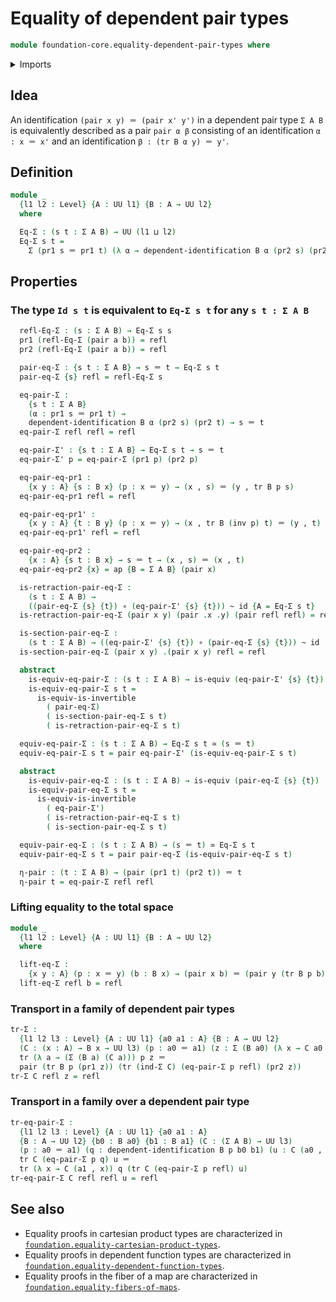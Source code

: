 # Equality of dependent pair types

```agda
module foundation-core.equality-dependent-pair-types where
```

<details><summary>Imports</summary>

```agda
open import foundation.action-on-identifications-functions
open import foundation.dependent-pair-types
open import foundation.universe-levels

open import foundation-core.dependent-identifications
open import foundation-core.equivalences
open import foundation-core.function-types
open import foundation-core.homotopies
open import foundation-core.identity-types
open import foundation-core.transport-along-identifications
```

</details>

## Idea

An identification `(pair x y) ＝ (pair x' y')` in a dependent pair type `Σ A B`
is equivalently described as a pair `pair α β` consisting of an identification
`α : x ＝ x'` and an identification `β : (tr B α y) ＝ y'`.

## Definition

```agda
module _
  {l1 l2 : Level} {A : UU l1} {B : A → UU l2}
  where

  Eq-Σ : (s t : Σ A B) → UU (l1 ⊔ l2)
  Eq-Σ s t =
    Σ (pr1 s ＝ pr1 t) (λ α → dependent-identification B α (pr2 s) (pr2 t))
```

## Properties

### The type `Id s t` is equivalent to `Eq-Σ s t` for any `s t : Σ A B`

```agda
  refl-Eq-Σ : (s : Σ A B) → Eq-Σ s s
  pr1 (refl-Eq-Σ (pair a b)) = refl
  pr2 (refl-Eq-Σ (pair a b)) = refl

  pair-eq-Σ : {s t : Σ A B} → s ＝ t → Eq-Σ s t
  pair-eq-Σ {s} refl = refl-Eq-Σ s

  eq-pair-Σ :
    {s t : Σ A B}
    (α : pr1 s ＝ pr1 t) →
    dependent-identification B α (pr2 s) (pr2 t) → s ＝ t
  eq-pair-Σ refl refl = refl

  eq-pair-Σ' : {s t : Σ A B} → Eq-Σ s t → s ＝ t
  eq-pair-Σ' p = eq-pair-Σ (pr1 p) (pr2 p)

  eq-pair-eq-pr1 :
    {x y : A} {s : B x} (p : x ＝ y) → (x , s) ＝ (y , tr B p s)
  eq-pair-eq-pr1 refl = refl

  eq-pair-eq-pr1' :
    {x y : A} {t : B y} (p : x ＝ y) → (x , tr B (inv p) t) ＝ (y , t)
  eq-pair-eq-pr1' refl = refl

  eq-pair-eq-pr2 :
    {x : A} {s t : B x} → s ＝ t → (x , s) ＝ (x , t)
  eq-pair-eq-pr2 {x} = ap {B = Σ A B} (pair x)

  is-retraction-pair-eq-Σ :
    (s t : Σ A B) →
    ((pair-eq-Σ {s} {t}) ∘ (eq-pair-Σ' {s} {t})) ~ id {A = Eq-Σ s t}
  is-retraction-pair-eq-Σ (pair x y) (pair .x .y) (pair refl refl) = refl

  is-section-pair-eq-Σ :
    (s t : Σ A B) → ((eq-pair-Σ' {s} {t}) ∘ (pair-eq-Σ {s} {t})) ~ id
  is-section-pair-eq-Σ (pair x y) .(pair x y) refl = refl

  abstract
    is-equiv-eq-pair-Σ : (s t : Σ A B) → is-equiv (eq-pair-Σ' {s} {t})
    is-equiv-eq-pair-Σ s t =
      is-equiv-is-invertible
        ( pair-eq-Σ)
        ( is-section-pair-eq-Σ s t)
        ( is-retraction-pair-eq-Σ s t)

  equiv-eq-pair-Σ : (s t : Σ A B) → Eq-Σ s t ≃ (s ＝ t)
  equiv-eq-pair-Σ s t = pair eq-pair-Σ' (is-equiv-eq-pair-Σ s t)

  abstract
    is-equiv-pair-eq-Σ : (s t : Σ A B) → is-equiv (pair-eq-Σ {s} {t})
    is-equiv-pair-eq-Σ s t =
      is-equiv-is-invertible
        ( eq-pair-Σ')
        ( is-retraction-pair-eq-Σ s t)
        ( is-section-pair-eq-Σ s t)

  equiv-pair-eq-Σ : (s t : Σ A B) → (s ＝ t) ≃ Eq-Σ s t
  equiv-pair-eq-Σ s t = pair pair-eq-Σ (is-equiv-pair-eq-Σ s t)

  η-pair : (t : Σ A B) → (pair (pr1 t) (pr2 t)) ＝ t
  η-pair t = eq-pair-Σ refl refl
```

### Lifting equality to the total space

```agda
module _
  {l1 l2 : Level} {A : UU l1} {B : A → UU l2}
  where

  lift-eq-Σ :
    {x y : A} (p : x ＝ y) (b : B x) → (pair x b) ＝ (pair y (tr B p b))
  lift-eq-Σ refl b = refl
```

### Transport in a family of dependent pair types

```agda
tr-Σ :
  {l1 l2 l3 : Level} {A : UU l1} {a0 a1 : A} {B : A → UU l2}
  (C : (x : A) → B x → UU l3) (p : a0 ＝ a1) (z : Σ (B a0) (λ x → C a0 x)) →
  tr (λ a → (Σ (B a) (C a))) p z ＝
  pair (tr B p (pr1 z)) (tr (ind-Σ C) (eq-pair-Σ p refl) (pr2 z))
tr-Σ C refl z = refl
```

### Transport in a family over a dependent pair type

```agda
tr-eq-pair-Σ :
  {l1 l2 l3 : Level} {A : UU l1} {a0 a1 : A}
  {B : A → UU l2} {b0 : B a0} {b1 : B a1} (C : (Σ A B) → UU l3)
  (p : a0 ＝ a1) (q : dependent-identification B p b0 b1) (u : C (a0 , b0)) →
  tr C (eq-pair-Σ p q) u ＝
  tr (λ x → C (a1 , x)) q (tr C (eq-pair-Σ p refl) u)
tr-eq-pair-Σ C refl refl u = refl
```

## See also

- Equality proofs in cartesian product types are characterized in
  [`foundation.equality-cartesian-product-types`](foundation.equality-cartesian-product-types.md).
- Equality proofs in dependent function types are characterized in
  [`foundation.equality-dependent-function-types`](foundation.equality-dependent-function-types.md).
- Equality proofs in the fiber of a map are characterized in
  [`foundation.equality-fibers-of-maps`](foundation.equality-fibers-of-maps.md).
